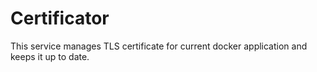 # Certificator

This service manages TLS certificate for current docker application and keeps it up to date.
